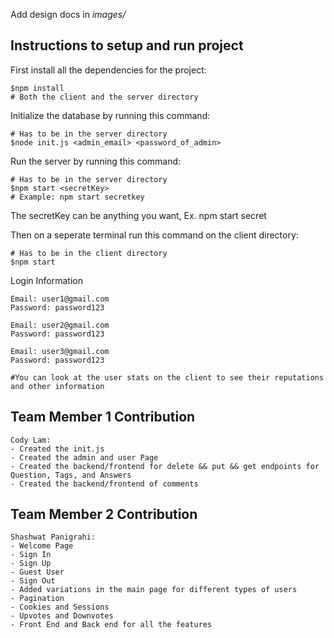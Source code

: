 Add design docs in *images/*

## Instructions to setup and run project
First install all the dependencies for the project:
```
$npm install
# Both the client and the server directory
```

Initialize the database by running this command:
```
# Has to be in the server directory
$node init.js <admin_email> <password_of_admin>
```

Run the server by running this command:
```
# Has to be in the server directory
$npm start <secretKey>
# Example: npm start secretkey
```
The secretKey can be anything you want, Ex. npm start secret

Then on a seperate terminal run this command on the client directory:
```
# Has to be in the client directory
$npm start
```

Login Information
```
Email: user1@gmail.com
Password: password123

Email: user2@gmail.com
Password: password123

Email: user3@gmail.com
Password: password123

#You can look at the user stats on the client to see their reputations and other information

```
## Team Member 1 Contribution
```
Cody Lam:
- Created the init.js
- Created the admin and user Page
- Created the backend/frontend for delete && put && get endpoints for Question, Tags, and Answers
- Created the backend/frontend of comments
```
## Team Member 2 Contribution
```
Shashwat Panigrahi:
- Welcome Page
- Sign In
- Sign Up
- Guest User 
- Sign Out
- Added variations in the main page for different types of users
- Pagination 
- Cookies and Sessions
- Upvotes and Downvotes
- Front End and Back end for all the features
```

